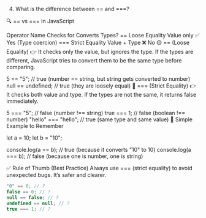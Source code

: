4. What is the difference between == and ===?

🔍 == vs === in JavaScript

Operator Name Checks for Converts Types?
== Loose Equality Value only ✅ Yes (Type coercion)
=== Strict Equality Value + Type ❌ No
🟡 == (Loose Equality)
👉 It checks only the value, but ignores the type. If the types are different, JavaScript tries to convert them to be the same type before comparing.

5 == "5"; // true (number == string, but string gets converted to number)
null == undefined; // true (they are loosely equal)
🔴 === (Strict Equality)
👉 It checks both value and type. If the types are not the same, it returns false immediately.

5 === "5"; // false (number !== string)
true === 1; // false (boolean !== number)
"hello" === "hello"; // true (same type and same value)
🧠 Simple Example to Remember

let a = 10;
let b = "10";

console.log(a == b); // true (because it converts "10" to 10)
console.log(a === b); // false (because one is number, one is string)

✅ Rule of Thumb (Best Practice)
Always use === (strict equality) to avoid unexpected bugs. It’s safer and clearer.

```js
"0" == 0; // ?
false == 0; // ?
null == false; // ?
undefined == null; // ?
true === 1; // ?
```
